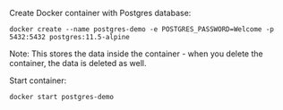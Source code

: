 Create Docker container with Postgres database:

    docker create --name postgres-demo -e POSTGRES_PASSWORD=Welcome -p 5432:5432 postgres:11.5-alpine

Note: This stores the data inside the container - when you delete the container, the data is deleted as well.

Start container:

    docker start postgres-demo
